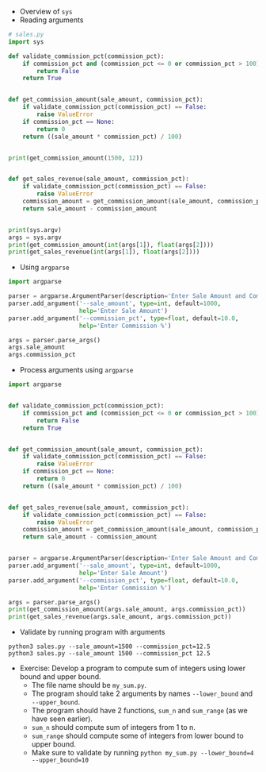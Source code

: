 * Overview of `sys`
* Reading arguments
```python
# sales.py
import sys

def validate_commission_pct(commission_pct):
    if commission_pct and (commission_pct <= 0 or commission_pct > 100):
        return False
    return True


def get_commission_amount(sale_amount, commission_pct):
    if validate_commission_pct(commission_pct) == False:
        raise ValueError
    if commission_pct == None:
        return 0
    return ((sale_amount * commission_pct) / 100)


print(get_commission_amount(1500, 12))


def get_sales_revenue(sale_amount, commission_pct):
    if validate_commission_pct(commission_pct) == False:
        raise ValueError
    commission_amount = get_commission_amount(sale_amount, commission_pct)
    return sale_amount - commission_amount


print(sys.argv)
args = sys.argv
print(get_commission_amount(int(args[1]), float(args[2])))   
print(get_sales_revenue(int(args[1]), float(args[2])))   
```
* Using `argparse`
```python
import argparse

parser = argparse.ArgumentParser(description='Enter Sale Amount and Commission %')
parser.add_argument('--sale_amount', type=int, default=1000,
                    help='Enter Sale Amount')
parser.add_argument('--commission_pct', type=float, default=10.0,
                    help='Enter Commission %')

args = parser.parse_args()
args.sale_amount
args.commission_pct
```
* Process arguments using `argparse`
```python
import argparse


def validate_commission_pct(commission_pct):
    if commission_pct and (commission_pct <= 0 or commission_pct > 100):
        return False
    return True


def get_commission_amount(sale_amount, commission_pct):
    if validate_commission_pct(commission_pct) == False:
        raise ValueError
    if commission_pct == None:
        return 0
    return ((sale_amount * commission_pct) / 100)


def get_sales_revenue(sale_amount, commission_pct):
    if validate_commission_pct(commission_pct) == False:
        raise ValueError
    commission_amount = get_commission_amount(sale_amount, commission_pct)
    return sale_amount - commission_amount


parser = argparse.ArgumentParser(description='Enter Sale Amount and Commission %')
parser.add_argument('--sale_amount', type=int, default=1000,
                    help='Enter Sale Amount')
parser.add_argument('--commission_pct', type=float, default=10.0,
                    help='Enter Commission %')

args = parser.parse_args()
print(get_commission_amount(args.sale_amount, args.commission_pct))   
print(get_sales_revenue(args.sale_amount, args.commission_pct))
```
* Validate by running program with arguments
```
python3 sales.py --sale_amount=1500 --commission_pct=12.5
python3 sales.py --sale_amount 1500 --commission_pct 12.5
```
* Exercise: Develop a program to compute sum of integers using lower bound and upper bound.
  * The file name should be `my_sum.py`.
  * The program should take 2 arguments by names `--lower_bound` and `--upper_bound`.
  * The program should have 2 functions, `sum_n` and `sum_range` (as we have seen earlier).
  * `sum_n` should compute sum of integers from 1 to n.
  * `sum_range` should compute some of integers from lower bound to upper bound.
  * Make sure to validate by running `python my_sum.py --lower_bound=4 --upper_bound=10`